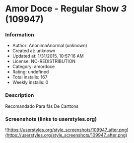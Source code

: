 # Amor Doce - Regular Show *3* (109947)

### Information
- Author: AnonimaAnormal (unknown)
- Created at: unknown
- Updated at: 1/31/2015, 10:57:16 AM
- License: NO-REDISTRIBUTION
- Category: amordoce
- Rating: undefined
- Total installs: 167
- Weekly installs: 0


### Description
Recomandado Para fãs De Carttons


### Screenshots (links to userstyles.org)
![https://userstyles.org/style_screenshots/109947_after.png](https://userstyles.org/style_screenshots/109947_after.png)



